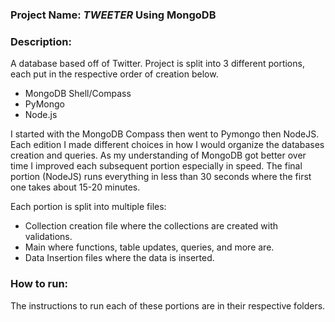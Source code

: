 ### Project Name: *TWEETER* Using MongoDB

### Description:
A database based off of Twitter. Project is split into 3 different portions, each put in the respective order of creation below.
- MongoDB Shell/Compass
- PyMongo
- Node.js

 I started with the MongoDB Compass then went to Pymongo then NodeJS. Each edition I made different choices in how I would organize the databases creation and queries. As my understanding of MongoDB got better over time I improved each subsequent portion especially in speed. The final portion (NodeJS) runs everything in less than 30 seconds where the first one takes about 15-20 minutes.

Each portion is split into multiple files:
- Collection creation file where the collections are created with validations.
- Main where functions, table updates, queries, and more are.
- Data Insertion files where the data is inserted.

### How to run:
The instructions to run each of these portions are in their respective folders.
